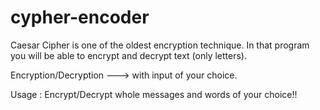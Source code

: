 # cypher-encoder
Caesar Cipher is one of the oldest encryption technique.
In that program you will be able to encrypt and decrypt text (only letters).

Encryption/Decryption ---> with input  of your choice.

Usage : Encrypt/Decrypt whole messages and words of your choice!!  
